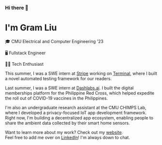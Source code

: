 ### Hi there 👋

# I'm Gram Liu

🎓 CMU Electrical and Computer Engineering '23

🖥️ Fullstack Engineer

👨‍💻 Tech Enthusiast

This summer, I was a SWE intern at [Stripe](https://stripe.com/) working on [Terminal](https://stripe.com/terminal), where I built a novel automated testing framework for our readers.

Last summer, I was a SWE intern at [Dashlabs.ai](https://www.dashlabs.ai/). I built the digital memberships platform for the Philippine Red Cross, which helped expedite the roll out of COVID-19 vaccines in the Philippines.

I'm also an undergraduate research assistant at the CMU CHIMPS Lab, where I developed a privacy-focused IoT app development framework. Right now, I'm building a decentralized app ecosystem, enabling people to share the ambient data collected by their smart home sensors.

Want to learn more about my work? Check out my [website](https://gramliu.com).<br>
Feel free to add me over on [LinkedIn](https://www.linkedin.com/in/gramliu/)! I'm always down to chat.
